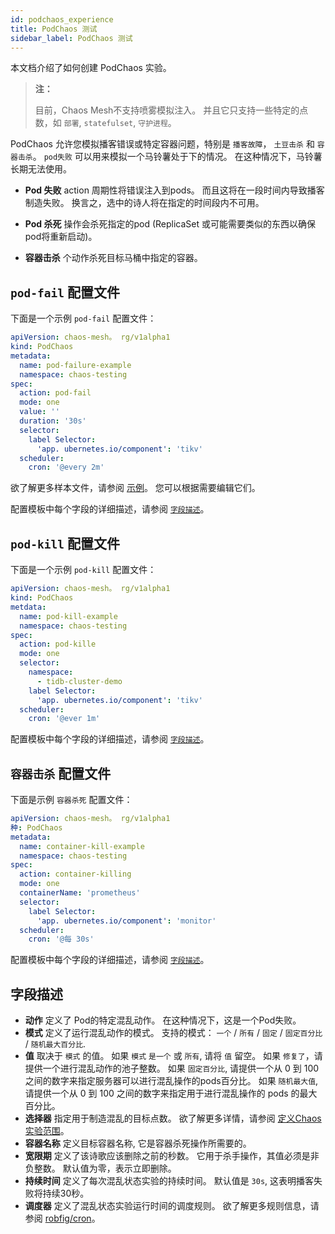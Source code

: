 ```yaml
---
id: podchaos_experience
title: PodChaos 测试
sidebar_label: PodChaos 测试
---
```


本文档介绍了如何创建 PodChaos 实验。

> **注：**
> 
> 目前，Chaos Mesh不支持喷雾模拟注入。 并且它只支持一些特定的点数，如 `部署`, `statefulset`, `守护进程`。

PodChaos 允许您模拟播客错误或特定容器问题，特别是 `播客故障`， `土豆击杀` 和 `容器击杀`。 `pod失败` 可以用来模拟一个马铃薯处于下的情况。 在这种情况下，马铃薯长期无法使用。

- **Pod 失败** action 周期性将错误注入到pods。 而且这将在一段时间内导致播客制造失败。 换言之，选中的诗人将在指定的时间段内不可用。

- **Pod 杀死** 操作会杀死指定的pod (ReplicaSet 或可能需要类似的东西以确保pod将重新启动)。

- **容器击杀** 个动作杀死目标马桶中指定的容器。

## `pod-fail` 配置文件

下面是一个示例 `pod-fail` 配置文件：

```yaml
apiVersion: chaos-mesh。 rg/v1alpha1
kind: PodChaos
metadata:
  name: pod-failure-example
  namespace: chaos-testing
spec:
  action: pod-fail
  mode: one
  value: ''
  duration: '30s'
  selector:
    label Selector:
      'app. ubernetes.io/component': 'tikv'
  scheduler:
    cron: '@every 2m'
```

欲了解更多样本文件，请参阅 [示例](https://github.com/chaos-mesh/chaos-mesh/tree/master/examples)。 您可以根据需要编辑它们。

配置模板中每个字段的详细描述，请参阅 [`字段描述`](#fields-description)。

## `pod-kill` 配置文件

下面是一个示例 `pod-kill` 配置文件：

```yaml
apiVersion: chaos-mesh。 rg/v1alpha1
kind: PodChaos
metdata:
  name: pod-kill-example
  namespace: chaos-testing
spec:
  action: pod-kille
  mode: one
  selector:
    namespace:
      - tidb-cluster-demo
    label Selector:
      'app. ubernetes.io/component': 'tikv'
  scheduler:
    cron: '@ever 1m'
```

配置模板中每个字段的详细描述，请参阅 [`字段描述`](#fields-description)。

## `容器击杀` 配置文件

下面是示例 `容器杀死` 配置文件：

```yaml
apiVersion: chaos-mesh。 rg/v1alpha1
种: PodChaos
metadata:
  name: container-kill-example
  namespace: chaos-testing
spec:
  action: container-killing
  mode: one
  containerName: 'prometheus'
  selector:
    label Selector:
      'app. ubernetes.io/component': 'monitor'
  scheduler:
    cron: '@每 30s'
```

配置模板中每个字段的详细描述，请参阅 [`字段描述`](#fields-description)。

## 字段描述

- **动作** 定义了 Pod的特定混乱动作。 在这种情况下，这是一个Pod失败。
- **模式** 定义了运行混乱动作的模式。 支持的模式： `一个` / `所有` / `固定` / `固定百分比` / `随机最大百分比`.
- **值** 取决于 `模式` 的值。 如果 `模式` `是一个` 或 `所有`, 请将 `值` 留空。 如果 `修复了`，请提供一个进行混乱动作的池子整数。 如果 `固定百分比`, 请提供一个从 0 到 100 之间的数字来指定服务器可以进行混乱操作的pods百分比。 如果 `随机最大值`, 请提供一个从 0 到 100 之间的数字来指定用于进行混乱操作的 pods 的最大百分比。
- **选择器** 指定用于制造混乱的目标点数。 欲了解更多详情，请参阅 [定义Chaos 实验范围](../user_guides/experiment_scope.md)。
- **容器名称** 定义目标容器名称, 它是容器杀死操作所需要的。
- **宽限期** 定义了该诗歌应该删除之前的秒数。 它用于杀手操作，其值必须是非负整数。 默认值为零，表示立即删除。
- **持续时间** 定义了每次混乱状态实验的持续时间。 默认值是 `30s`, 这表明播客失败将持续30秒。
- **调度器** 定义了混乱状态实验运行时间的调度规则。 欲了解更多规则信息，请参阅 [robfig/cron](https://godoc.org/github.com/robfig/cron)。

